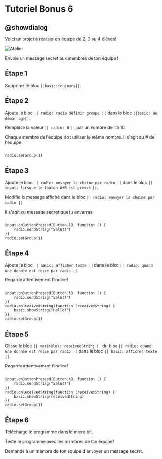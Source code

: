 # Tutoriel Bonus 6

## @showdialog
Voici un projet à réaliser en équipe de 2, 3 ou 4 élèves!

![Atelier](https://pxt.azureedge.net/blob/d8cf0f404e04aa67a9f8ed773b2386aa202776de/static/mb/projects/a9-radio.png)

Envoie un message secret aux membres de ton équipe !

## Étape 1

Supprime le bloc ``||basic:toujours||``.

## Étape 2

Ajoute le bloc ``|| radio: radio définir groupe ||`` dans le bloc ``||basic: au démarrage||``.

Remplace la valeur ``|| radio: 0 ||`` par un nombre de 1 à 10.

Chaque membre de l'équipe doit utiliser le même nombre. Il s'agit du # de l'équipe.

```blocks

radio.setGroup(1)

```

## Étape 3

Ajoute le bloc ``|| radio: envoyer la chaine par radio ||`` dans le bloc ``|| input: lorsque le bouton A+B est pressé ||``.

Modifie le message affiché dans le bloc ``|| radio: envoyer la chaine par radio ||``.

Il s'agit du message secret que tu enverras.

```blocks

input.onButtonPressed(Button.AB, function () {
    radio.sendString("Salut!")
})
radio.setGroup(1)

```

## Étape 4

Ajoute le bloc ``|| basic: afficher texte ||`` dans le bloc ``|| radio: quand une donnée est reçue par radio ||``.

Regarde attentivement l'indice!

```blocks

input.onButtonPressed(Button.AB, function () {
    radio.sendString("Salut!")
})
radio.onReceivedString(function (receivedString) {
    basic.showString("Hello!")
})
radio.setGroup(1)

```

## Étape 5

Glisse le bloc ``|| variables: receivedString ||`` du bloc ``|| radio: quand une donnée est reçue par radio ||`` dans le bloc ``|| basic: afficher texte ||``.

Regarde attentivement l'indice!

```blocks

input.onButtonPressed(Button.AB, function () {
    radio.sendString("Salut!")
})
radio.onReceivedString(function (receivedString) {
    basic.showString(receivedString)
})
radio.setGroup(1)

```

## Étape 6

Télécharge le programme dans le micro:bit.

Teste le programme avec les membres de ton équipe!

Demande à un membre de ton équipe d'envoyer un message secret.